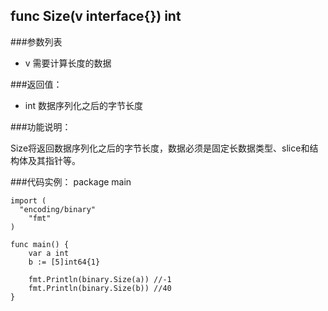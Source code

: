 ## func Size(v interface{}) int

###参数列表

- v 需要计算长度的数据

###返回值：

- int 数据序列化之后的字节长度

###功能说明：

Size将返回数据序列化之后的字节长度，数据必须是固定长数据类型、slice和结构体及其指针等。

###代码实例：
    package main
    
    import (
      "encoding/binary"
    	"fmt"
    )
    
    func main() {
    	var a int
    	b := [5]int64{1}
    
    	fmt.Println(binary.Size(a)) //-1
    	fmt.Println(binary.Size(b)) //40
    }
